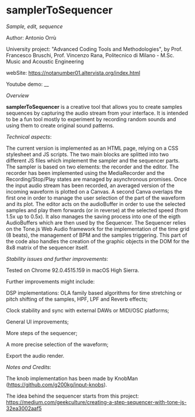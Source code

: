 # samplerToSequencer
_Sample, edit, sequence_

Author: Antonio Orrù

University project: "Advanced Coding Tools and Methodologies", by Prof. Francesco Bruschi, Prof. Vincenzo Rana, Politecnico di Milano - M.Sc. Music and Acoustic Engineering

webSite: https://notanumber01.altervista.org/index.html

Youtube demo: __



_Overview_

**samplerToSequencer** is a creative tool that allows you to create samples sequences by capturing the audio stream from your interface. It is intended to be a fun tool mostly to experiment by recording random sounds and using them to create original sound patterns. 


_Technical aspects_:

The current version is implemented as an HTML page, relying on a CSS stylesheet and JS scripts. The two main blocks are splitted into two different JS files which implement the sampler and the sequencer parts. The sampler is based on two elements: the recorder and the editor. The recorder has been implemented using the MediaRecorder and the Recording/Stop/Play states are managed by asynchronous promises. Once the input audio stream has been recorded, an averaged version of the incoming waveform is plotted on a Canvas. A second Canva overlaps the first one in order to manage the user selection of the part of the waveform and its plot. 
The editor acts on the audioBuffer in order to use the selected samples and play them forwards (or in reverse) at the selected speed (from 1.5x up to 0.5x).
It also manages the saving process into one of the eigth AudioBuffers which are then used by the Sequencer.
The Sequencer relies on the Tone.js Web Audio framework for the implementation of the time grid (8 beats), the management of BPM and the samples triggering. This part of the code also handles the creation of the graphic objects in the DOM for the 8x8 matrix of the sequencer itself.

_Stability issues and further improvements_:

Tested on Chrome 92.0.4515.159 in macOS High Sierra.

Further improvements might include:

DSP implementations: OLA family based algorithms for time stretching or pitch shifting of the samples, HPF, LPF and Reverb effects;

Clock stability and sync with external DAWs or MIDI/OSC platforms;

General UI improvements;

More steps of the sequencer;

A more precise selection of the waveform;

Export the audio render.


_Notes and Credits_:

The knob implementation has been made by KnobMan (https://github.com/g200kg/input-knobs).

The idea behind the sequencer starts from this project: https://medium.com/geekculture/creating-a-step-sequencer-with-tone-js-32ea3002aaf5



